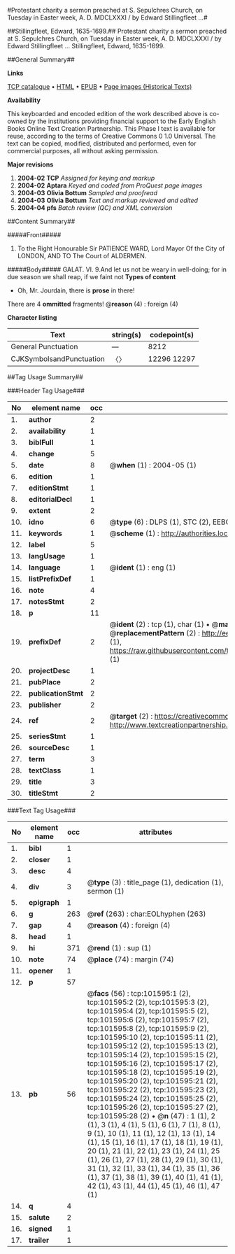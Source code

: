 #Protestant charity a sermon preached at S. Sepulchres Church, on Tuesday in Easter week, A. D. MDCLXXXI / by Edward Stillingfleet ...#

##Stillingfleet, Edward, 1635-1699.##
Protestant charity a sermon preached at S. Sepulchres Church, on Tuesday in Easter week, A. D. MDCLXXXI / by Edward Stillingfleet ...
Stillingfleet, Edward, 1635-1699.

##General Summary##

**Links**

[TCP catalogue](http://www.ota.ox.ac.uk/tcp/)  • 
[HTML](http://tei.it.ox.ac.uk/tcp/Texts-HTML/free/A61/A61587.html)  • 
[EPUB](http://tei.it.ox.ac.uk/tcp/Texts-EPUB/free/A61/A61587.epub) • 
[Page images (Historical Texts)](https://data.historicaltexts.jisc.ac.uk/view?pubId=eebo-13725681e&pageId=eebo-13725681e-101595-1)

**Availability**

This keyboarded and encoded edition of the
	       work described above is co-owned by the institutions
	       providing financial support to the Early English Books
	       Online Text Creation Partnership. This Phase I text is
	       available for reuse, according to the terms of Creative
	       Commons 0 1.0 Universal. The text can be copied,
	       modified, distributed and performed, even for
	       commercial purposes, all without asking permission.

**Major revisions**

1. __2004-02__ __TCP__ *Assigned for keying and markup*
1. __2004-02__ __Aptara__ *Keyed and coded from ProQuest page images*
1. __2004-03__ __Olivia Bottum__ *Sampled and proofread*
1. __2004-03__ __Olivia Bottum__ *Text and markup reviewed and edited*
1. __2004-04__ __pfs__ *Batch review (QC) and XML conversion*

##Content Summary##

#####Front#####

1. To the Right Honourable
Sir PATIENCE WARD,
Lord Mayor
Of the City of
LONDON,
AND TO
The Court of ALDERMEN.

#####Body#####
GALAT. VI. 9.And let us not be weary in well-doing; for
in due season we shall reap, if we faint
not
**Types of content**

  * Oh, Mr. Jourdain, there is **prose** in there!

There are 4 **ommitted** fragments! 
 @__reason__ (4) : foreign (4)

**Character listing**


|Text|string(s)|codepoint(s)|
|---|---|---|
|General Punctuation|—|8212|
|CJKSymbolsandPunctuation|〈〉|12296 12297|

##Tag Usage Summary##

###Header Tag Usage###

|No|element name|occ|attributes|
|---|---|---|---|
|1.|__author__|2||
|2.|__availability__|1||
|3.|__biblFull__|1||
|4.|__change__|5||
|5.|__date__|8| @__when__ (1) : 2004-05 (1)|
|6.|__edition__|1||
|7.|__editionStmt__|1||
|8.|__editorialDecl__|1||
|9.|__extent__|2||
|10.|__idno__|6| @__type__ (6) : DLPS (1), STC (2), EEBO-CITATION (1), OCLC (1), VID (1)|
|11.|__keywords__|1| @__scheme__ (1) : http://authorities.loc.gov/ (1)|
|12.|__label__|5||
|13.|__langUsage__|1||
|14.|__language__|1| @__ident__ (1) : eng (1)|
|15.|__listPrefixDef__|1||
|16.|__note__|4||
|17.|__notesStmt__|2||
|18.|__p__|11||
|19.|__prefixDef__|2| @__ident__ (2) : tcp (1), char (1)  •  @__matchPattern__ (2) : ([0-9\-]+):([0-9IVX]+) (1), (.+) (1)  •  @__replacementPattern__ (2) : http://eebo.chadwyck.com/downloadtiff?vid=$1&page=$2 (1), https://raw.githubusercontent.com/textcreationpartnership/Texts/master/tcpchars.xml#$1 (1)|
|20.|__projectDesc__|1||
|21.|__pubPlace__|2||
|22.|__publicationStmt__|2||
|23.|__publisher__|2||
|24.|__ref__|2| @__target__ (2) : https://creativecommons.org/publicdomain/zero/1.0/ (1), http://www.textcreationpartnership.org/docs/. (1)|
|25.|__seriesStmt__|1||
|26.|__sourceDesc__|1||
|27.|__term__|3||
|28.|__textClass__|1||
|29.|__title__|3||
|30.|__titleStmt__|2||


###Text Tag Usage###

|No|element name|occ|attributes|
|---|---|---|---|
|1.|__bibl__|1||
|2.|__closer__|1||
|3.|__desc__|4||
|4.|__div__|3| @__type__ (3) : title_page (1), dedication (1), sermon (1)|
|5.|__epigraph__|1||
|6.|__g__|263| @__ref__ (263) : char:EOLhyphen (263)|
|7.|__gap__|4| @__reason__ (4) : foreign (4)|
|8.|__head__|1||
|9.|__hi__|371| @__rend__ (1) : sup (1)|
|10.|__note__|74| @__place__ (74) : margin (74)|
|11.|__opener__|1||
|12.|__p__|57||
|13.|__pb__|56| @__facs__ (56) : tcp:101595:1 (2), tcp:101595:2 (2), tcp:101595:3 (2), tcp:101595:4 (2), tcp:101595:5 (2), tcp:101595:6 (2), tcp:101595:7 (2), tcp:101595:8 (2), tcp:101595:9 (2), tcp:101595:10 (2), tcp:101595:11 (2), tcp:101595:12 (2), tcp:101595:13 (2), tcp:101595:14 (2), tcp:101595:15 (2), tcp:101595:16 (2), tcp:101595:17 (2), tcp:101595:18 (2), tcp:101595:19 (2), tcp:101595:20 (2), tcp:101595:21 (2), tcp:101595:22 (2), tcp:101595:23 (2), tcp:101595:24 (2), tcp:101595:25 (2), tcp:101595:26 (2), tcp:101595:27 (2), tcp:101595:28 (2)  •  @__n__ (47) : 1 (1), 2 (1), 3 (1), 4 (1), 5 (1), 6 (1), 7 (1), 8 (1), 9 (1), 10 (1), 11 (1), 12 (1), 13 (1), 14 (1), 15 (1), 16 (1), 17 (1), 18 (1), 19 (1), 20 (1), 21 (1), 22 (1), 23 (1), 24 (1), 25 (1), 26 (1), 27 (1), 28 (1), 29 (1), 30 (1), 31 (1), 32 (1), 33 (1), 34 (1), 35 (1), 36 (1), 37 (1), 38 (1), 39 (1), 40 (1), 41 (1), 42 (1), 43 (1), 44 (1), 45 (1), 46 (1), 47 (1)|
|14.|__q__|4||
|15.|__salute__|2||
|16.|__signed__|1||
|17.|__trailer__|1||
